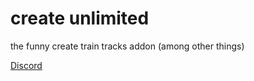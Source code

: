 # create unlimited
the funny create train tracks addon (among other things)

[Discord](https://discord.gg/GeGm3DRDWY)